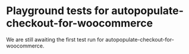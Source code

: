 # Playground tests for autopopulate-checkout-for-woocommerce
We are still awaiting the first test run for autopopulate-checkout-for-woocommerce.
